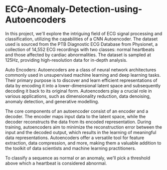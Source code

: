 # ECG-Anomaly-Detection-using-Autoencoders
In this project, we'll explore the intriguing field of ECG signal processing and classification, utilizing the capabilities of a CNN Autoencoder.  The dataset used is sourced from the PTB Diagnostic ECG Database from Physionet, a collection of 14,552 ECG recordings with two classes: normal heartbeats and those affected by cardiac abnormalities. The dataset is sampled at 125Hz, providing high-resolution data for in-depth analysis.

Auto Encoders: Autoencoders are a class of neural network architectures commonly used in unsupervised machine learning and deep learning tasks. Their primary purpose is to discover and learn efficient representations of data by encoding it into a lower-dimensional latent space and subsequently decoding it back to its original form. Autoencoders play a crucial role in various applications, such as dimensionality reduction, data denoising, anomaly detection, and generative modelling.

The core components of an autoencoder consist of an encoder and a decoder. The encoder maps input data to the latent space, while the decoder reconstructs the data from its encoded representation. During training, autoencoders aim to minimize the reconstruction error between the input and the decoded output, which results in the learning of meaningful data representations. Autoencoders offer a versatile tool for feature extraction, data compression, and more, making them a valuable addition to the toolkit of data scientists and machine learning practitioners.

To classify a sequence as normal or an anomaly, we'll pick a threshold above which a heartbeat is considered abnormal.
